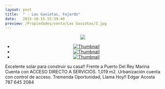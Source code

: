 ```yaml
---
layout: post
title:  " - Las Gaviotas, Fajardo"
date:   2015-10-16 15:39:40
preview: /Propiedades/venta/Las Gaviotas/3.jpg
---
```


<center>
	<div class="mainImg">
		<img src="/Edweb/Propiedades/venta/Las Gaviotas/3.jpg" class="custom">
	</div>
	<!--aqui comienza las fotos pequeñas -->
	<ul class="thumbnails">
	  <li>
	    <a href="/Edweb/Propiedades/venta/Las Gaviotas/1.jpg">
	      <img class="tumbnails" src="/Edweb/Propiedades/venta/Las Gaviotas/1.jpg" alt="Thumbnail">
	    </a>
	  </li>
	  <li>
	    <a href="/Edweb/Propiedades/venta/Las Gaviotas/2.jpg">
	      <img class="tumbnails" src="/Edweb/Propiedades/venta/Las Gaviotas/2.jpg" alt="Thumbnail">
	    </a>
	  </li>
	  <li>
	    <a href="/Edweb/Propiedades/venta/Las Gaviotas/3.jpg">
	      <img class="tumbnails" src="/Edweb/Propiedades/venta/Las Gaviotas/3.jpg" alt="Thumbnail">
	    </a>
	  </li>
	</ul>
	<script src="https://ajax.googleapis.com/ajax/libs/jquery/1.9.1/jquery.min.js"></script>
	<script type="text/javascript" src="/Edweb/js/jquery.simpleGal.js"></script>
	<script>
		$(document).ready(function () {
			$('.thumbnails').simpleGal({
				mainImage: '.custom'
			});
		});
	</script>
</center>

Excelente solar para construir su casa!! Frente a Puerto Del Rey Marina Cuenta con ACCESO DIRECTO A SERVICIOS. 1,019 m2. Urbanización cuenta con control de acceso. Tremenda Oportunidad, Llama Hoy!! Edgar Acosta 787 645 2084
